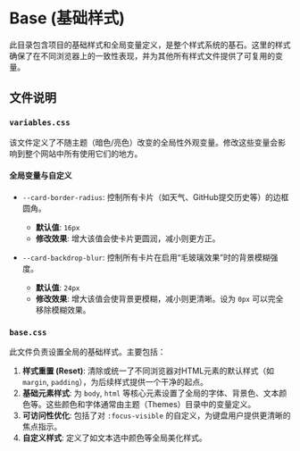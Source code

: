 # Base (基础样式)

此目录包含项目的基础样式和全局变量定义，是整个样式系统的基石。这里的样式确保了在不同浏览器上的一致性表现，并为其他所有样式文件提供了可复用的变量。

## 文件说明

### `variables.css`

该文件定义了不随主题（暗色/亮色）改变的全局性外观变量。修改这些变量会影响到整个网站中所有使用它们的地方。

#### 全局变量与自定义

-   `--card-border-radius`: 控制所有卡片（如天气、GitHub提交历史等）的边框圆角。
    -   **默认值**: `16px`
    -   **修改效果**: 增大该值会使卡片更圆润，减小则更方正。

-   `--card-backdrop-blur`: 控制所有卡片在启用“毛玻璃效果”时的背景模糊强度。
    -   **默认值**: `24px`
    -   **修改效果**: 增大该值会使背景更模糊，减小则更清晰。设为 `0px` 可以完全移除模糊效果。

### `base.css`

此文件负责设置全局的基础样式。主要包括：

1.  **样式重置 (Reset)**: 清除或统一了不同浏览器对HTML元素的默认样式（如 `margin`, `padding`），为后续样式提供一个干净的起点。
2.  **基础元素样式**: 为 `body`, `html` 等核心元素设置了全局的字体、背景色、文本颜色等。这些颜色和字体通常由主题（Themes）目录中的变量定义。
3.  **可访问性优化**: 包括了对 `:focus-visible` 的自定义，为键盘用户提供更清晰的焦点指示。
4.  **自定义样式**: 定义了如文本选中颜色等全局美化样式。
